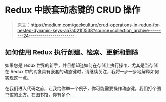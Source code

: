 # Redux 中嵌套动态键的 CRUD 操作

> 原文：<https://medium.com/geekculture/crud-operations-in-redux-for-nested-dynamic-keys-aa7a021f0538?source=collection_archive---------24----------------------->

## 如何使用 Redux 执行创建、检索、更新和删除

如果您是 redux 世界的新手，并且想知道如何在存储上执行操作，尤其是当存储在 Redux 中的对象具有嵌套的动态键时，请继续关注，我将一步一步地解释如何实现这一点。

在我们进入代码之前，让我给你举一个例子，你可能需要操作动态键。我们打个图书馆的比方。在图书馆，你有多个…
